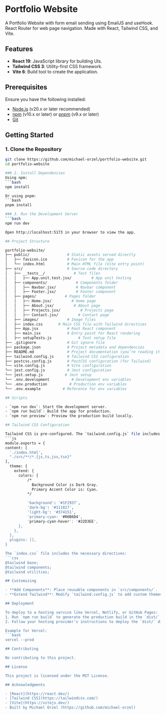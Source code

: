# Portfolio Website

A Portfolio Website with form email sending using EmailJS and useHook. React Router for web page navigation. Made with React, Tailwind CSS, and Vite.

## Features

- **React 19**: JavaScript library for building UIs.
- **Tailwind CSS 3**: Utility-first CSS framework.
- **Vite 6**: Build tool to create the application.

## Prerequisites

Ensure you have the following installed:
- [Node.js](https://nodejs.org/) (v20.x or later recommended)
- [npm](https://www.npmjs.com/) (v10.x or later) or [pnpm](https://pnpm.io/) (v9.x or later)
- [Git](https://git-scm.com/)

## Getting Started

### 1. Clone the Repository
```bash
git clone https://github.com/michael-orzel/portfolio-website.git
cd portfolio-website

### 2. Install Dependencies
Using npm:
```bash
npm install

Or using pnpm:
```bash
pnpm install

### 3. Run the Development Server
```bash
npm run dev

Open http://localhost:5173 in your browser to view the app.

## Project Structure

portfolio-website/
├── public/                 # Static assets served directly
│   ├── favicon.ico         # Favicon for the app
│   └── index.html          # Main HTML file (Vite entry point)
├── src/                    # Source code directory
│   ├── __tests__/             # Test files
│   │   ├── App.unit.test.jsx/         # App unit testing
│   ├── components/             # Components folder
│   │   ├── Navbar.jsx/         # Navbar component
│   │   ├── Footer.jsx/         # Footer component
│   ├── pages/             # Pages folder
│   │   ├── Home.jsx/         # Home page
│   │   ├── About.jsx/         # About page
│   │   ├── Projects.jsx/         # Projects page
│   │   ├── Contact.jsx/         # Contact page
│   ├── images/             # Image files
│   ├── index.css       # Main CSS file with Tailwind directives
│   ├── App.jsx             # Root React component
│   ├── main.jsx            # Entry point for React rendering
│   ├── setupTests.js            # Test setup file
├── .gitignore              # Git ignore file
├── package.json            # Project metadata and dependencies
├── README.md               # Project documentation (you’re reading it!)
├── tailwind.config.js      # Tailwind CSS configuration
├── postcss.config.js       # PostCSS configuration (for Tailwind)
└── vite.config.js          # Vite configuration
└── jest.config.js          # Jest configuration
└── jest.setup.js          # Jest setup
└── .env.development          # Development env variables
└── .env.production          # Production env variables
└── .env.example          # Reference for env variables

## Scripts

- `npm run dev`: Start the development server.
- `npm run build`: Build the app for production.
- `npm run preview`: Preview the production build locally.

## Tailwind CSS Configuration

Tailwind CSS is pre-configured. The `tailwind.config.js` file includes:
```js
module.exports = {
content: [
  './index.html',
  "./src/**/*.{js,ts,jsx,tsx}"
],
  theme: {
    extend: {
      colors: {
          /* 
            Background Color is Dark Gray. 
            Primary Accent Color is: Cyan. 
          */

          'background': '#1F2937',
          'dark-bg': '#111827',
          'light-bg': '#374151',
          'primary-cyan: '#06B6D4',
          'primary-cyan-hover': '#22D3EE',
      },
    },
  },
  plugins: [],
}

The `index.css` file includes the necessary directives:
```css
@tailwind base;
@tailwind components;
@tailwind utilities;

## Customizing

- **Add Components**: Place reusable components in `src/components/`.
- **Extend Tailwind**: Modify `tailwind.config.js` to add custom themes, colors, or plugins.

## Deployment

To deploy to a hosting service like Vercel, Netlify, or GitHub Pages:
1. Run `npm run build` to generate the production build in the `dist/` folder.
2. Follow your hosting provider’s instructions to deploy the `dist/` directory.

Example for Vercel:
```bash
vercel --prod

## Contributing

No contributing to this project.

## License

This project is licensed under the MIT License.

## Acknowledgments

- [React](https://react.dev/)
- [Tailwind CSS](https://tailwindcss.com/)
- [Vite](https://vitejs.dev/)
- Built by Michael Orzel (https://github.com/michael-orzel)

